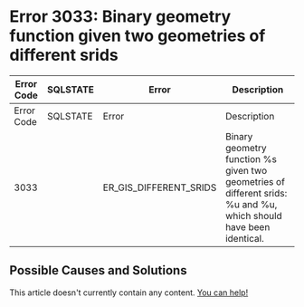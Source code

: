 
# Error 3033: Binary geometry function given two geometries of different srids


| Error Code | SQLSTATE | Error | Description |
| --- | --- | --- | --- |
| Error Code | SQLSTATE | Error | Description |
| 3033 |  | ER_GIS_DIFFERENT_SRIDS | Binary geometry function %s given two geometries of different srids: %u and %u, which should have been identical. |




## Possible Causes and Solutions


This article doesn't currently contain any content. [You can help!](/en/writing-and-editing-knowledge-base-articles/)

